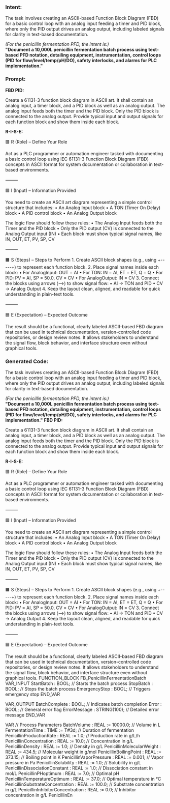 ### Intent:
The task involves creating an ASCII-based Function Block Diagram (FBD) for a basic control loop with an analog input feeding a timer and PID block, where only the PID output drives an analog output, including labeled signals for clarity in text-based documentation.  

*(For the penicillin fermentation PFD, the intent is:)*  
**"Document a 10,000L penicillin fermentation batch process using text-based PFD notation, detailing equipment, instrumentation, control loops (PID for flow/level/temp/pH/DO), safety interlocks, and alarms for PLC implementation."**

### Prompt:
**FBD PID:**

Create a 61131-3 function block diagram in ASCII art. It shall contain an analog input, a timer block, and a PID block as well as an analog output. The analog input feeds both the timer and the PID block. Only the PID block is connected to the analog output. Provide typical input and output signals for each function block and show them inside each block.

**R-I-S-E:**

🟥 R (Role) – Define Your Role

Act as a PLC programmer or automation engineer tasked with documenting a basic control loop using IEC 61131-3 Function Block Diagram (FBD) concepts in ASCII format for system documentation or collaboration in text-based environments.

⸻

🟩 I (Input) – Information Provided

You need to create an ASCII art diagram representing a simple control structure that includes:
	•	An Analog Input block
	•	A TON (Timer On Delay) block
	•	A PID control block
	•	An Analog Output block

The logic flow should follow these rules:
	•	The Analog Input feeds both the Timer and the PID block
	•	Only the PID output (CV) is connected to the Analog Output input (IN)
	•	Each block must show typical signal names, like IN, OUT, ET, PV, SP, CV

⸻

🟧 S (Steps) – Steps to Perform
	1.	Create ASCII block shapes (e.g., using +-----+) to represent each function block.
	2.	Place signal names inside each block:
	•	For AnalogInput: OUT = AI
	•	For TON: IN = AI, ET = ET, Q = Q
	•	For PID: PV = AI, SP = 50.0, CV = CV
	•	For AnalogOutput: IN = CV
	3.	Connect the blocks using arrows (-->) to show signal flow:
	•	AI → TON and PID
	•	CV → Analog Output
	4.	Keep the layout clean, aligned, and readable for quick understanding in plain-text tools.

⸻

🟦 E (Expectation) – Expected Outcome

The result should be a functional, clearly labeled ASCII-based FBD diagram that can be used in technical documentation, version-controlled code repositories, or design review notes. It allows stakeholders to understand the signal flow, block behavior, and interface structure even without graphical tools.

### Generated Code:
The task involves creating an ASCII-based Function Block Diagram (FBD) for a basic control loop with an analog input feeding a timer and PID block, where only the PID output drives an analog output, including labeled signals for clarity in text-based documentation.  

*(For the penicillin fermentation PFD, the intent is:)*  
**"Document a 10,000L penicillin fermentation batch process using text-based PFD notation, detailing equipment, instrumentation, control loops (PID for flow/level/temp/pH/DO), safety interlocks, and alarms for PLC implementation."**
**FBD PID:**

Create a 61131-3 function block diagram in ASCII art. It shall contain an analog input, a timer block, and a PID block as well as an analog output. The analog input feeds both the timer and the PID block. Only the PID block is connected to the analog output. Provide typical input and output signals for each function block and show them inside each block.

**R-I-S-E:**

🟥 R (Role) – Define Your Role

Act as a PLC programmer or automation engineer tasked with documenting a basic control loop using IEC 61131-3 Function Block Diagram (FBD) concepts in ASCII format for system documentation or collaboration in text-based environments.

⸻

🟩 I (Input) – Information Provided

You need to create an ASCII art diagram representing a simple control structure that includes:
	•	An Analog Input block
	•	A TON (Timer On Delay) block
	•	A PID control block
	•	An Analog Output block

The logic flow should follow these rules:
	•	The Analog Input feeds both the Timer and the PID block
	•	Only the PID output (CV) is connected to the Analog Output input (IN)
	•	Each block must show typical signal names, like IN, OUT, ET, PV, SP, CV

⸻

🟧 S (Steps) – Steps to Perform
	1.	Create ASCII block shapes (e.g., using +-----+) to represent each function block.
	2.	Place signal names inside each block:
	•	For AnalogInput: OUT = AI
	•	For TON: IN = AI, ET = ET, Q = Q
	•	For PID: PV = AI, SP = 50.0, CV = CV
	•	For AnalogOutput: IN = CV
	3.	Connect the blocks using arrows (-->) to show signal flow:
	•	AI → TON and PID
	•	CV → Analog Output
	4.	Keep the layout clean, aligned, and readable for quick understanding in plain-text tools.

⸻

🟦 E (Expectation) – Expected Outcome

The result should be a functional, clearly labeled ASCII-based FBD diagram that can be used in technical documentation, version-controlled code repositories, or design review notes. It allows stakeholders to understand the signal flow, block behavior, and interface structure even without graphical tools.
FUNCTION_BLOCK FB_PenicillinFermentationBatch
VAR_INPUT
    StartBatch : BOOL; // Starts the batch process
    StopBatch : BOOL;  // Stops the batch process
    EmergencyStop : BOOL; // Triggers emergency stop
END_VAR

VAR_OUTPUT
    BatchComplete : BOOL; // Indicates batch completion
    Error : BOOL; // General error flag
    ErrorMessage : STRING(100); // Detailed error message
END_VAR

VAR
    // Process Parameters
    BatchVolume : REAL := 10000.0; // Volume in L
    FermentationTime : TIME := T#3d; // Duration of fermentation
    PenicillinProductionRate : REAL := 1.0; // Production rate in g/L/h
    PenicillinConcentration : REAL := 10.0; // Concentration in g/L
    PenicillinDensity : REAL := 1.0; // Density in g/L
    PenicillinMolecularWeight : REAL := 434.5; // Molecular weight in g/mol
    PenicillinBoilingPoint : REAL := 373.15; // Boiling point in K
    PenicillinVaporPressure : REAL := 0.001; // Vapor pressure in Pa
    PenicillinSolubility : REAL := 1.0; // Solubility in g/L
    PenicillinDissociationConstant : REAL := 1.0; // Dissociation constant in mol/L
    PenicillinPHoptimum : REAL := 7.0; // Optimal pH
    PenicillinTemperatureOptimum : REAL := 37.0; // Optimal temperature in °C
    PenicillinSubstrateConcentration : REAL := 100.0; // Substrate concentration in g/L
    PenicillinInhibitorConcentration : REAL := 0.0; // Inhibitor concentration in g/L
    PenicillinEn
